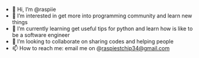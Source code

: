 - 👋 Hi, I’m @raspiie
- 👀 I’m interested in get more into programming community and learn new things
- 🌱 I’m currently learning get useful tips for python and learn how is like to be a software engineer
- 💞️ I’m looking to collaborate on sharing codes and helping people
- 📫 How to reach me: email me on @raspiestchip34@gmail.com

<!---
raspiie/raspiie is a ✨ special ✨ repository because its `README.md` (this file) appears on your GitHub profile.
You can click the Preview link to take a look at your changes.
--->
